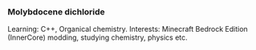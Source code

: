 ### Molybdocene dichloride
Learning: C++, Organical chemistry.
Interests: Minecraft Bedrock Edition (InnerCore) modding, studying chemistry, physics etc.
